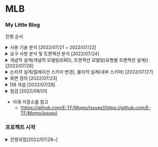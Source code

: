 # MLB
### My Little Blog

진행 순서
    
<details><summary>사용 기술 분석 [2022/07/21 ~ 2022/07/22] </summary>

 * [[토이] 나의 작은 블로그 프로젝트 계획](https://www.notion.so/2bf997970a89499eb8f98a26c9e4fb55) `07/21`

 * [[토이] 프로젝트 개요 정리하기](https://www.notion.so/2cf661a9ff3e4e16ae21132f90a2ba91) `07/22`
    
  - Spring Boot Starter
      - Project : Gradle Project
      - Spring Boot Version : 2.7.2
      - Group : com.project
      - Artifact: mlb
      - Packaging : Jar
      - Java Version : 11
      - Dependencies
          - Spring Boot (2.7.2ver)
          - Lombok
          - Thymeleaf
          - MySQL Driver
          - MyBatis Framework
  - 사용 기술
      - MySQL 8.0
      - MyBatis
      - Java11
      - Spring Framwork
      - Gradle
</details>

<details><summary>요구 사항 분석 및 트랜잭션 분석 [2022/07/24]</summary>

* [[MLB] 요구 사항 분석, 트랜잭션 분석](https://www.notion.so/MLB-1daf2a960b074ce494d53a1ba5324410)

</details>
  
<details><summary>개념적 설계(개념적 모델링(ERD), 트랜잭션 모델링(유형별 트랜잭션 설계)) [2022/07/26]</summary>

* [[MLB] 개념적 설계(ERD)](https://www.notion.so/MLB-ERD-764e69d67974466eab87a48fb2a769ca) 
  
*  [[MLB] 개념적 설계(트랜잭션 모델링)](https://www.notion.so/MLB-5dde233abf04458eb8cc428192969d08) 

</details>
  
<details><summary>논리적 설계(릴레이션 스키마 변경), 물리적 설계(내부 스키마) [2022/07/27]</summary>

* [[MLB] 논리적 설계(릴레이션 스키마, 무결성 제약조건 정의), 물리적 설계(내부 스키마)](https://www.notion.so/MLB-914e6d0f29cb4b15a4d6fd9510892acd)

</details>


<details><summary>화면 정의 [2022/07/23]</summary>

* [[토이] 프로젝트 화면 설계](https://www.notion.so/7053e25d04fa49cfb398fe22a4e1f2e9) `07/23`

요구 사항 분석의 수월함과 개략적인 확인을 위해 화면을 우선적으로 정의함
      
![로그인전 메인화면](https://user-images.githubusercontent.com/66772624/181343960-65622fda-d6e5-4d44-898c-12ae5fe21bb5.png)
    
로그인전 메인 화면

![로그인 화면](https://user-images.githubusercontent.com/66772624/181343995-50553c5e-e5d2-4397-b5ed-cc8b54a7e96f.png)
    
로그인 화면

![회원 가입 폼](https://user-images.githubusercontent.com/66772624/181344020-0a2b81d8-9f1d-48e8-8439-66a830556e82.png)
    
회원가입 화면


![로그인후 메인 화면](https://user-images.githubusercontent.com/66772624/181344047-7af9a024-42c5-4d69-9380-8325f1cf2c1a.png)
    
로그인 후 메인


![글쓰기 화면](https://user-images.githubusercontent.com/66772624/181344067-16328db5-8098-41bc-84be-21cc50dfc968.png)
    
글쓰기 화면


![내가 쓴 글 조회](https://user-images.githubusercontent.com/66772624/181344098-64138682-3abd-4f84-9614-861e1b052dc7.png)
    
내가 쓴 글 조회


![글 수정 화면](https://user-images.githubusercontent.com/66772624/181344108-591e3325-e93c-40b0-8762-ee925e6d08df.png)
    
글 수정 화면


![전체 글 조회](https://user-images.githubusercontent.com/66772624/181344130-88a6a03a-56cf-427e-b04d-3d951e9a4082.png)
    
전체 글 조회

</details>

<details><summary>DB 개설 [2022/07/28]</summary>

```sql
create table MEMBER (
    `id` BIGINT not null AUTO_INCREMENT,
    `name` varchar(45),
    `nickname` varchar(60),
    `login_id` varchar(10),
    `password` varchar(255),
    `email` varchar(255),
    `phone_number` varchar(20),
    unique(login_id),
    primary key(id)
);

create table ARTICLE (
    `id` BIGINT not null AUTO_INCREMENT,
    `member_id` BIGINT,
    `title` varchar(45),
    `content` blob,
    `views` bigint default 0,
    `date` timestamp default CURRENT_TIMESTAMP(),
    `categories` varchar(45),
    check (views >= 0),
    foreign key(member_id) references MEMBER(id),
    primary key(id)
);

create table RECOMMEND(
    id bigint not null auto_increment,
    member_id bigint,
    article_id bigint,
    foreign key(member_id) references MEMBER(id),
    foreign key(article_id) references ARTICLE(id),
    primary key(id)
);

create table COMMENT(
    id bigint not null auto_increment,
    member_id bigint,
    article_id bigint,
    content varchar(255),
    `date` timestamp default current_timestamp(),
    foreign key(member_id) references MEMBER(id),
    foreign key(article_id) references ARTICLE(id),
    primary key(id)
);
```

</details>

<details><summary>점검 [2022/08/01]</summary>

* MyBatis 쿼리 조회 및 화면에 데이터 출력 연동 완료
  * [[MLB] DB 개설 및 MyBatis 연동 후 전체 점검](https://balanced-soccer-9b0.notion.site/MLB-DB-MyBatis-70eee1db668f4a16b1bf370f37eaed90)
  * [[MLB] MyBatis MapperLocations오류 문제 찾기](https://balanced-soccer-9b0.notion.site/MLB-MyBatis-MapperLocations-2e56c736f4ca436b8ed377952f1b3bed)
</details>

- 아래 저장소를 참고
  - [https://github.com/E-TF/Momo/issues](https://github.com/E-TF/Momo/issues)

### 프로젝트 시작
<details><summary>진행과정[2022/07/28~]</summary>

* [[MLB] DB 개설 및 MyBatis 연동 후 전체 점검](https://balanced-soccer-9b0.notion.site/MLB-DB-MyBatis-70eee1db668f4a16b1bf370f37eaed90)
* [[MLB] MyBatis MapperLocations오류 문제 찾기](https://balanced-soccer-9b0.notion.site/MLB-MyBatis-MapperLocations-2e56c736f4ca436b8ed377952f1b3bed)
* [[MLB] 화면 만들기(1)](https://balanced-soccer-9b0.notion.site/MLB-1-4870eac89b724616a00633292242550b)
* [[MLB] 화면 만들기(2)](https://balanced-soccer-9b0.notion.site/MLB-2-58da1350aaa648be8fe3ba2678e56e48)

</details>

